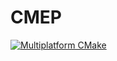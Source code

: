 # CMEP
[![Multiplatform CMake](https://github.com/Snezhnaya-chan/CMEP/actions/workflows/cmake-multi-platform.yml/badge.svg)](https://github.com/Snezhnaya-chan/CMEP/actions/workflows/cmake-multi-platform.yml)
